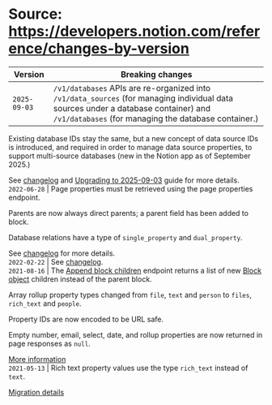 # Source: https://developers.notion.com/reference/changes-by-version

Version | Breaking changes  
---|---  
`2025-09-03` |  `/v1/databases` APIs are re-organized into `/v1/data_sources` (for managing individual data sources under a database container) and `/v1/databases` (for managing the database container.)  
  
Existing database IDs stay the same, but a new concept of data source IDs is introduced, and required in order to manage data source properties, to support multi-source databases (new in the Notion app as of September 2025.)  
  
See [changelog](https://developers.notion.com/page/changelog) and [Upgrading to 2025-09-03](https://developers.notion.com/docs/upgrade-guide-2025-09-03) guide for more details.  
`2022-06-28` | Page properties must be retrieved using the page properties endpoint.  
  
Parents are now always direct parents; a parent field has been added to block.  
  
Database relations have a type of `single_property` and `dual_property`.  
  
See [changelog](https://developers.notion.com/changelog/releasing-notion-version-2022-06-28) for more details.  
`2022-02-22` | See [changelog](https://developers.notion.com/changelog/releasing-notion-version-2022-02-22).  
`2021-08-16` | The [Append block children](https://developers.notion.com/reference/patch-block-children) endpoint returns a list of new [Block object](https://developers.notion.com/reference/block) children instead of the parent block.  
  
Array rollup property types changed from `file`, `text` and `person` to `files`, `rich_text` and `people`.  
  
Property IDs are now encoded to be URL safe.  
  
Empty number, email, select, date, and rollup properties are now returned in page responses as `null`.  
  
[More information](https://developers.notion.com/changelog/notion-version-2021-08-16)  
`2021-05-13` | Rich text property values use the type `rich_text` instead of `text`.  
  
[Migration details](https://developers.notion.com/changelog/unversioned-requests-no-longer-accepted)
